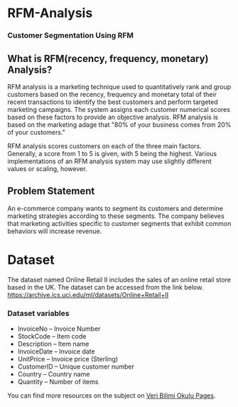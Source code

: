 # RFM-Analysis 

### Customer Segmentation Using RFM

## What is RFM(recency, frequency, monetary) Analysis?
RFM analysis is a marketing technique used to quantitatively rank and group customers based on the recency, frequency and monetary total of their recent transactions to identify the best customers and perform targeted marketing campaigns. The system assigns each customer numerical scores based on these factors to provide an objective analysis. RFM analysis is based on the marketing adage that "80% of your business comes from 20% of your customers."

RFM analysis scores customers on each of the three main factors. Generally, a score from 1 to 5 is given, with 5 being the highest. Various implementations of an RFM analysis system may use slightly different values or scaling, however.

## Problem Statement
An e-commerce company wants to segment its customers and determine marketing strategies according to these segments.
The company believes that marketing activities specific to customer segments that exhibit common behaviors will increase revenue.
# Dataset
The dataset named Online Retail II includes the sales of an online retail store based in the UK.
The dataset can be accessed from the link below.
https://archive.ics.uci.edu/ml/datasets/Online+Retail+II

### Dataset variables
- InvoiceNo – Invoice Number
- StockCode – Item code 
- Description – Item name 
- InvoiceDate – Invoice date 
- UnitPrice – Invoice price (Sterling) 
- CustomerID – Unique customer number 
- Country – Country name 
- Quantity – Number of items


You can find more resources on the subject on [Veri Bilimi Okulu Pages](https://www.veribilimiokulu.com/).